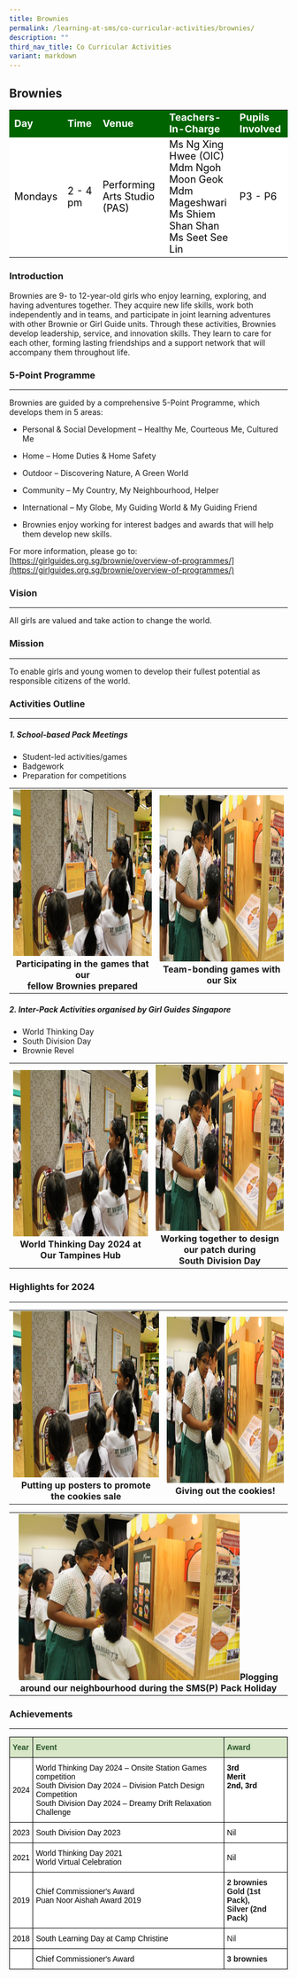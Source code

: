 ```yaml
---
title: Brownies
permalink: /learning-at-sms/co-curricular-activities/brownies/
description: ""
third_nav_title: Co Curricular Activities
variant: markdown
---
```

## Brownies

<table>
<tbody>
	<tr style="background-color:darkgreen;color:white;font-size:18px"><td><b>Day</b></td>
	<td><b>Time</b></td>
	<td><b>Venue</b></td>
	<td><b>Teachers-In-Charge</b></td>
	<td><b>Pupils Involved</b></td>
</tr>
	<tr style="background-color:white;color:black;font-size:18px">
		<td>Mondays </td>
		<td>2 - 4 pm</td>
	<td>Performing Arts Studio (PAS) </td>
	<td>Ms Ng Xing Hwee (OIC)<br>Mdm Ngoh Moon Geok<br>Mdm Mageshwari<br>Ms Shiem Shan Shan<br>Ms Seet See Lin</td>
	<td>P3 - P6</td>
</tr>
</tbody></table>

### Introduction

Brownies are 9- to 12-year-old girls who enjoy learning, exploring, and having adventures together. They acquire new life skills, work both independently and in teams, and participate in joint learning adventures with other Brownie or Girl Guide units. Through these activities, Brownies develop leadership, service, and innovation skills. They learn to care for each other, forming lasting friendships and a support network that will accompany them throughout life.


### 5-Point Programme
___________________________________________________________




Brownies are guided by a comprehensive 5-Point Programme, which develops them in 5 areas:  
  

*   Personal &amp; Social Development – Healthy Me, Courteous Me, Cultured Me&nbsp;  
    
*   Home – Home Duties &amp; Home Safety  
    
*   Outdoor – Discovering Nature, A Green World
*   Community – My Country, My Neighbourhood, Helper&nbsp;  
    
*   International – My Globe, My Guiding World &amp; My Guiding Friend
*   Brownies enjoy working for interest badges and awards that will help them develop new skills.

  

For more information, please go to:
[https://girlguides.org.sg/brownie/overview-of-programmes/](https://girlguides.org.sg/brownie/overview-of-programmes/)


### Vision  
___________________________________________________________



All girls are valued and take action to change the world.

  

### Mission
___________________________________________________________


To enable girls and young women to develop their fullest potential as responsible citizens of the world.


### Activities Outline
___________________________________________________________

##### 1. School-based Pack Meetings
* Student-led activities/games
* Badgework
* Preparation for competitions

<table>
<tbody><tr>
<td><center><font size="3"><img src="/images/Department/MT%20Language/hari_raya_exhibition.jpg" alt="volunteer recess ministry pv" style="width:400px;height:300px;"><b>Participating in the games that our<br>fellow Brownies prepared</b></font></center>
</td>
<td><center><font size="3"><img src="/images/Department/MT%20Language/student_embassador.jpg" alt="volunteer recess ministry pv" style="width:400px;height:300px;"><b>Team-bonding games with our Six</b></font></center>
</td>
</tr>
</tbody></table>

##### 2. Inter-Pack Activities organised by Girl Guides Singapore
* World Thinking Day
* South Division Day
* Brownie Revel

<table>
<tbody><tr>
<td><center><font size="3"><img src="/images/Department/MT%20Language/hari_raya_exhibition.jpg" alt="volunteer recess ministry pv" style="width:400px;height:300px;"><b>World Thinking Day 2024 at Our Tampines Hub</b></font></center>
</td>
<td><center><font size="3"><img src="/images/Department/MT%20Language/student_embassador.jpg" alt="volunteer recess ministry pv" style="width:400px;height:300px;"><b>Working together to design our patch during<br>South Division Day</b></font></center>
</td>
</tr>
</tbody></table>



### Highlights for 2024
___________________________________________________________

<table>
<tbody><tr>
<td><center><font size="3"><img src="/images/Department/MT%20Language/hari_raya_exhibition.jpg" alt="volunteer recess ministry pv" style="width:400px;height:300px;"><b>Putting up posters to promote the cookies sale</b></font></center>
</td>
<td><center><font size="3"><img src="/images/Department/MT%20Language/student_embassador.jpg" alt="volunteer recess ministry pv" style="width:400px;height:300px;"><b>Giving out the cookies!</b></font></center>
</td>
</tr>
</tbody></table>
<table>
<tbody><tr>
<td><center><font size="3"><img src="/images/Department/MT%20Language/student_embassador.jpg" alt="volunteer recess ministry pv" style="width:400px;height:300px;"><b>Plogging around our neighbourhood during the SMS(P) Pack Holiday</b></font></center>
</td>
</tr>
</tbody></table>




### Achievements
___________________________________________________________

<style type="text/css">
.tg  {border-collapse:collapse;border-spacing:0;}
.tg td{border-color:black;border-style:solid;border-width:1px;font-family:Arial, sans-serif;font-size:14px;
  overflow:hidden;padding:10px 5px;word-break:normal;}
.tg th{border-color:black;border-style:solid;border-width:1px;font-family:Arial, sans-serif;font-size:14px;
  font-weight:normal;overflow:hidden;padding:10px 5px;word-break:normal;}
.tg .tg-bzhr{background-color:#D6E6C7;color:#2A5629;font-weight:bold;text-align:left;vertical-align:middle}
.tg .tg-va4t{background-color:#FFF;font-weight:bold;text-align:left;text-decoration:underline;vertical-align:top}
.tg .tg-zr06{background-color:#FFF;text-align:left;vertical-align:middle}
.tg .tg-dgl5{background-color:#FFF;font-weight:bold;text-align:left;vertical-align:top}
.tg .tg-ktyi{background-color:#FFF;text-align:left;vertical-align:top}
</style>
<table class="tg">
<thead>
  <tr>
    <th class="tg-bzhr"><span style="font-weight:bold;color:#2A5629;background-color:#D6E6C7">Year</span></th>
    <th class="tg-bzhr"><span style="font-weight:bold;color:#2A5629;background-color:#D6E6C7">Event</span></th>
    <th class="tg-bzhr"><span style="font-weight:bold;color:#2A5629;background-color:#D6E6C7">Award</span></th>
  </tr>
</thead>
<tbody>
	<tr>
    <td class="tg-zr06"><span style="color:#000;background-color:#FFF">2024</span></td>
    <td class="tg-zr06"><span style="color:#000;background-color:#FFF">World Thinking Day 2024 – Onsite Station Games competition <br>South Division Day 2024 – Division Patch Design Competition<br>South Division Day 2024 – Dreamy Drift Relaxation Challenge </span></td>
    <td class="tg-dgl5"><span style="color:#000;background-color:#FFF">3rd<br>Merit<br>2nd, 3rd</span></td>
  </tr>
	  <tr>
    <td class="tg-zr06"><span style="color:#000;background-color:#FFF">2023</span></td>
    <td class="tg-zr06"><span style="color:#000;background-color:#FFF">South Division Day 2023<br></span></td>
    <td class="tg-zr06"><span style="color:#000;background-color:#FFF">Nil</span></td>
  </tr>
  <tr>
    <td class="tg-zr06"><span style="color:#000;background-color:#FFF">2021</span></td>
    <td class="tg-zr06"><span style="color:#000;background-color:#FFF">World Thinking Day 2021<br><span style="font-weight:400;color:#000">World Virtual Celebration</span></span></td>
    <td class="tg-zr06"><span style="color:#000;background-color:#FFF">Nil</span></td>
  </tr>
  <tr>
    <td class="tg-zr06"><span style="color:#000;background-color:#FFF"> 2019</span></td>
    <td class="tg-zr06"><span style="color:#000;background-color:#FFF"></span><span style="color:#000;background-color:#FFF">Chief Commissioner's Award</span><br><span style="color:#000;background-color:#FFF">Puan Noor Aishah Award 2019</span><br><br></td>
    <td class="tg-dgl5">2 brownies<br>Gold (1st Pack),<br>Silver (2nd Pack) </td>
  </tr>
  <tr>
    <td class="tg-zr06"><span style="color:#000;background-color:#FFF">  2018</span></td>
    <td class="tg-ktyi"><span style="color:#000;background-color:#FFF">South Learning Day at Camp Christine</span></td>
    <td class="tg-ktyi">Nil <span style="color:#000;background-color:#FFF"> </span></td>
  </tr>
  <tr>
    <td class="tg-ktyi"></td>
    <td class="tg-zr06"><span style="color:#000;background-color:#FFF">Chief Commissioner's Award</span></td>
    <td class="tg-dgl5">3 brownies</td>
  </tr>
</tbody>
</table>